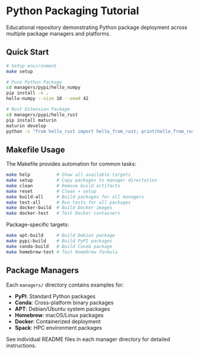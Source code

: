 # Python Packaging Tutorial

Educational repository demonstrating Python package deployment across multiple package managers and platforms.

## Quick Start

```bash
# Setup environment
make setup

# Pure Python Package
cd managers/pypi/hello_numpy
pip install -e .
hello-numpy --size 10 --seed 42

# Rust Extension Package
cd managers/pypi/hello_rust
pip install maturin
maturin develop
python -c "from hello_rust import hello_from_rust; print(hello_from_rust('World'))"
```

## Makefile Usage

The Makefile provides automation for common tasks:

```bash
make help          # Show all available targets
make setup         # Copy packages to manager directories
make clean         # Remove build artifacts
make reset         # Clean + setup
make build-all     # Build packages for all managers
make test-all      # Run tests for all packages
make docker-build  # Build Docker images
make docker-test   # Test Docker containers
```

Package-specific targets:
```bash
make apt-build     # Build Debian package
make pypi-build    # Build PyPI packages
make conda-build   # Build Conda package
make homebrew-test # Test Homebrew formula
```

## Package Managers

Each `managers/` directory contains examples for:
- **PyPI**: Standard Python packages
- **Conda**: Cross-platform binary packages
- **APT**: Debian/Ubuntu system packages
- **Homebrew**: macOS/Linux packages
- **Docker**: Containerized deployment
- **Spack**: HPC environment packages

See individual README files in each manager directory for detailed instructions.
